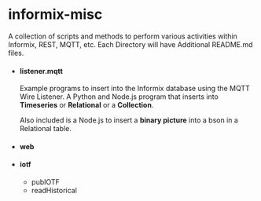 # informix-misc

A collection of scripts and methods to perform various activities within Informix, REST, MQTT, etc.  Each Directory will have Additional README.md files.


* #### listener.mqtt

    Example programs to insert into the Informix database using the MQTT Wire Listener.  A Python and Node.js program that inserts into **Timeseries** or **Relational** or a **Collection**.  

    Also included is a Node.js to insert a **binary picture** into a bson in a Relational table.

* #### web


* #### iotf

  * pubIOTF
  * readHistorical
  
